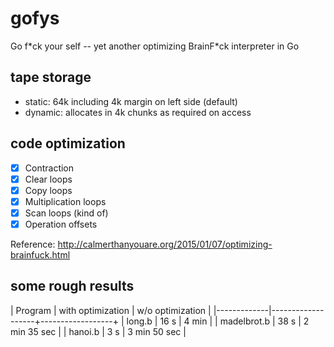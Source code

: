 # gofys
Go f\*ck your self -- yet another optimizing BrainF\*ck interpreter in Go

## tape storage
- static: 64k including 4k margin on left side (default)
- dynamic: allocates in 4k chunks as required on access

## code optimization
- [x] Contraction
- [x] Clear loops
- [x] Copy loops
- [x] Multiplication loops
- [x] Scan loops (kind of)
- [x] Operation offsets

Reference: http://calmerthanyouare.org/2015/01/07/optimizing-brainfuck.html

## some rough results

| Program     | with optimization | w/o optimization |
|-------------|-------------------+------------------+
| long.b      | 16 s              | 4 min            |
| madelbrot.b | 38 s              | 2 min 35 sec     |
| hanoi.b     |  3 s              | 3 min 50 sec     |
